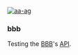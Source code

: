 [![aa-ag](https://circleci.com/gh/aa-ag/bbb.svg?style=shield)](https://circleci.com/gh/aa-ag/bbb)

### bbb

Testing the [BBB](https://www.bbb.org/)'s [API](https://developer.bbb.org/).